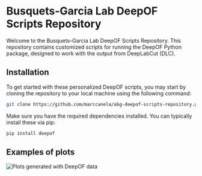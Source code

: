 # Busquets-Garcia Lab DeepOF Scripts Repository
Welcome to the Busquets-Garcia Lab DeepOF Scripts Repository. This repository contains customized scripts for running the DeepOF Python package, designed to work with the output from DeepLabCut (DLC).

## Installation
To get started with these personalized DeepOF scripts, you may start by cloning the repository to your local machine using the following command:

```bash
git clone https://github.com/marccanela/abg-deepof-scripts-repository.git
```

Make sure you have the required dependencies installed. You can typically install these via pip:

```bash
pip install deepof
```

## Examples of plots
![Plots generated with DeepOF data]([https://github.com/[username]/[reponame]/blob/[branch]/image.jpg](https://github.com/marccanela/abg-deepof-scripts-repository/blob/main/plot_examples_deepof.PNG)https://github.com/marccanela/abg-deepof-scripts-repository/blob/main/plot_examples_deepof.PNG)
